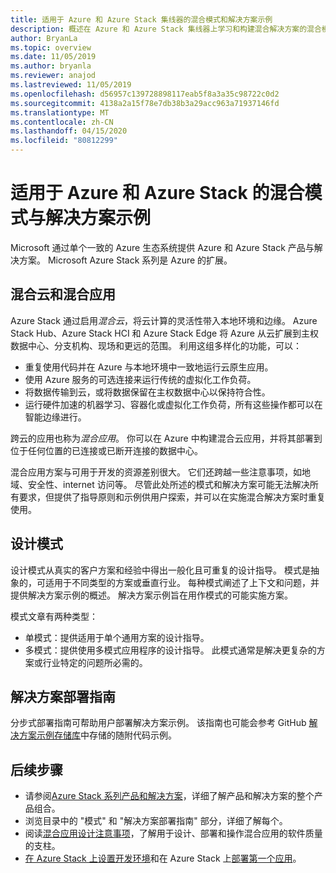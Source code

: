 ```yaml
---
title: 适用于 Azure 和 Azure Stack 集线器的混合模式和解决方案示例
description: 概述在 Azure 和 Azure Stack 集线器上学习和构建混合解决方案的混合模式和解决方案示例。
author: BryanLa
ms.topic: overview
ms.date: 11/05/2019
ms.author: bryanla
ms.reviewer: anajod
ms.lastreviewed: 11/05/2019
ms.openlocfilehash: d56957c139728898117eab5f8a3a35c98722c0d2
ms.sourcegitcommit: 4138a2a15f78e7db38b3a29acc963a71937146fd
ms.translationtype: MT
ms.contentlocale: zh-CN
ms.lasthandoff: 04/15/2020
ms.locfileid: "80812299"
---
```

# <a name="hybrid-patterns-and-solution-examples-for-azure-and-azure-stack"></a>适用于 Azure 和 Azure Stack 的混合模式与解决方案示例

Microsoft 通过单个一致的 Azure 生态系统提供 Azure 和 Azure Stack 产品与解决方案。 Microsoft Azure Stack 系列是 Azure 的扩展。

## <a name="the-hybrid-cloud-and-hybrid-apps"></a>混合云和混合应用

Azure Stack 通过启用*混合云*，将云计算的灵活性带入本地环境和边缘。 Azure Stack Hub、Azure Stack HCI 和 Azure Stack Edge 将 Azure 从云扩展到主权数据中心、分支机构、现场和更远的范围。 利用这组多样化的功能，可以：

- 重复使用代码并在 Azure 与本地环境中一致地运行云原生应用。
- 使用 Azure 服务的可选连接来运行传统的虚拟化工作负荷。
- 将数据传输到云，或将数据保留在主权数据中心以保持符合性。
- 运行硬件加速的机器学习、容器化或虚拟化工作负荷，所有这些操作都可以在智能边缘进行。

跨云的应用也称为*混合应用*。 你可以在 Azure 中构建混合云应用，并将其部署到位于任何位置的已连接或已断开连接的数据中心。

混合应用方案与可用于开发的资源差别很大。 它们还跨越一些注意事项，如地域、安全性、internet 访问等。 尽管此处所述的模式和解决方案可能无法解决所有要求，但提供了指导原则和示例供用户探索，并可以在实施混合解决方案时重复使用。

## <a name="design-patterns"></a>设计模式

设计模式从真实的客户方案和经验中得出一般化且可重复的设计指导。 模式是抽象的，可适用于不同类型的方案或垂直行业。 每种模式阐述了上下文和问题，并提供解决方案示例的概述。 解决方案示例旨在用作模式的可能实施方案。

模式文章有两种类型：

- 单模式：提供适用于单个通用方案的设计指导。
- 多模式：提供使用多模式应用程序的设计指导。 此模式通常是解决更复杂的方案或行业特定的问题所必需的。

## <a name="solution-deployment-guides"></a>解决方案部署指南

分步式部署指南可帮助用户部署解决方案示例。 该指南也可能会参考 GitHub [解决方案示例存储库](https://github.com/Azure-Samples/azure-intelligent-edge-patterns)中存储的随附代码示例。

## <a name="next-steps"></a>后续步骤

- 请参阅[Azure Stack 系列产品和解决方案](/azure-stack)，详细了解产品和解决方案的整个产品组合。
- 浏览目录中的 "模式" 和 "解决方案部署指南" 部分，详细了解每个。
- 阅读[混合应用设计注意事项](overview-app-design-considerations.md)，了解用于设计、部署和操作混合应用的软件质量的支柱。
- [在 Azure Stack 上设置开发环境](../user/azure-stack-dev-start.md)和在 Azure Stack 上[部署第一个应用](../user/azure-stack-dev-start-deploy-app.md)。
